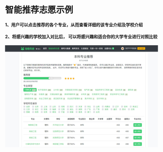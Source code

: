 # 智能推荐志愿示例

#### 1、用户可以点击推荐的各个专业，从而查看详细的该专业介绍及学校介绍

#### 2、将感兴趣的学校加入对比后， 可以将感兴趣和适合你的大学专业进行对照比较

![](../.gitbook/assets/assets2fldiihpcrpao3whq1t2fldjtvwfyetobjh25uui2fldjty8xagmvqbxj70ys2ftim-jie-tu-20180530151610.jpg)

#### 

#### 



